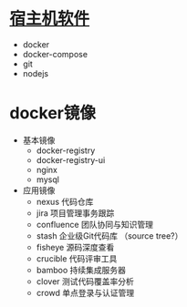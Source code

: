 # [宿主机软件](install.sh)
* docker
* docker-compose
* git
* nodejs

# docker镜像
* 基本镜像
    * docker-registry
    * docker-registry-ui
    * nginx
    * mysql
* 应用镜像
    * nexus 代码仓库
    * jira 项目管理事务跟踪
    * confluence 团队协同与知识管理
    * stash 企业级Git代码库 （source tree?）
    * fisheye 源码深度查看
    * crucible 代码评审工具
    * bamboo 持续集成服务器
    * clover 测试代码覆盖率分析
    * crowd 单点登录与认证管理